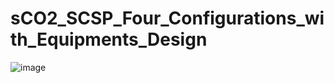 # sCO2_SCSP_Four_Configurations_with_Equipments_Design

![image](https://github.com/user-attachments/assets/f097eef4-cbce-49d3-a7ec-c9b11c1f9a9c)
